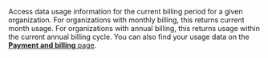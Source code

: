 Access data usage information for the current billing period for a given organization.
For organizations with monthly billing, this returns current month usage. For organizations with annual billing, this returns usage within the current annual billing cycle.
You can also find your usage data on the [**Payment and billing** page](/manage/reference/billing/).
